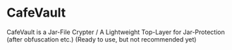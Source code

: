 # CafeVault
CafeVault is a Jar-File Crypter / A Lightweight Top-Layer for Jar-Protection (after obfuscation etc.)
(Ready to use, but not recommended yet)
